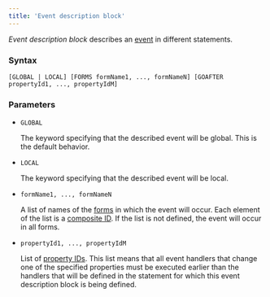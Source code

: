 ```yaml
---
title: 'Event description block'
---
```


*Event description block* describes an [event](Events.md) in different statements.

### Syntax

```
[GLOBAL | LOCAL] [FORMS formName1, ..., formNameN] [GOAFTER propertyId1, ..., propertyIdM]
```

### Parameters

- `GLOBAL`

    The keyword specifying that the described event will be global. This is the default behavior.

- `LOCAL`

    The keyword specifying that the described event will be local.

- `formName1, ..., formNameN`

    A list of names of the  [forms](Forms.md) in which the event will occur. Each element of the list is a  [composite ID](IDs.md#cid). If the list is not defined, the event will occur in all forms.

- `propertyId1, ..., propertyIdM`

    List of [property IDs](IDs.md#propertyid). This list means that all event handlers that change one of the specified properties must be executed earlier than the handlers that will be defined in the statement for which this event description block is being defined.
